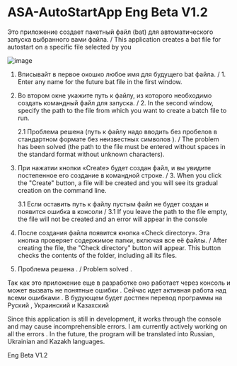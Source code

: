 # ASA-AutoStartApp Eng Beta V1.2
Это приложение создает пакетный файл (bat) для автоматического запуска выбранного вами файла. / This application creates a bat file for autostart on a specific file selected by you

![image](https://github.com/user-attachments/assets/4e82ec8d-6c95-48b7-8812-7a791a03f851)



1. Вписывайт в первое окошко любое имя для будущего bat файла. /  1. Enter any name for the future bat file in the first window.

2. Во втором окне укажите путь к файлу, из которого необходимо создать командный файл для запуска. / 2. In the second window, specify the path to the file from which you want to create a batch file to run.

    2.1 Проблема решена (путь к файлу надо вводить без пробелов в стандартном формате без неизвестных 
    символов ).  /  The problem has been solved (the path to the file must be entered without spaces in 
    the standard format without unknown characters).

3. При нажатии кнопки «Create» будет создан файл, и вы увидите постепенное его создание в командной строке. / 3. When you click the "Create" button, a file will be created and you will see its gradual creation on the command line.

   3.1 Если оставить путь к файлу пустым файл не будет создан и появится ошибка в консоли / 3.1 If you leave the path to the file empty, the file will not be created and an error will appear in the console

4. После создания файла появится кнопка «Check directory». Эта кнопка проверяет содержимое папки, включая все её файлы. / After creating the file, the "Check directory" button will appear. This button checks the contents of the folder, including all its files.

5. Проблема решена . / Problem solved .


Так как это приложение еще в разработке оно работает через консоль и может вызвать не понятные ошибки .
Сейчас идет активная работа над всеми ошибками .
В будующем будет достпен перевод программы на Руский , Украинский и Казахский 

Since this application is still in development, it works through the console and may cause incomprehensible errors.
I am currently actively working on all the errors .
In the future, the program will be translated into Russian, Ukrainian and Kazakh languages.


Eng Beta V1.2
